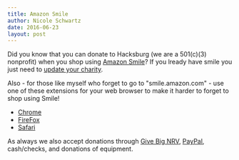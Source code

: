 ```yaml
---
title: Amazon Smile
author: Nicole Schwartz
date: 2016-06-23
layout: post
---
```


Did you know that you can donate to Hacksburg (we are a 501(c)(3) nonprofit) when you shop using [Amazon Smile](https://smile.amazon.com/)? If you lready have smile you just need to [update your charity](https://smile.amazon.com/gp/chpf/homepage/ref=smi_se_scyc_srch_stsr?q=hacksburg&orig=%2F).

Also - for those like myself who forget to go to "smile.amazon.com" - use one of these extensions for your web browser to make it harder to forget to shop using Smile!
  * [Chrome](https://chrome.google.com/webstore/detail/smile-always/jgpmhnmjbhgkhpbgelalfpplebgfjmbf?hl=en)
  * [FireFox](https://addons.mozilla.org/en-US/firefox/addon/amazonsmileredirector/)
  * [Safari](http://distrustsimplicity.net/articles/keep-on-smiling/)

As always we also accept donations through [Give Big NRV](https://cfnrv.givebig.org/c/NRV/Search?p=1&keyword=hacksburg), [PayPal](https://www.paypal.com/cgi-bin/webscr?cmd=_s-xclick&hosted_button_id=KVUGMTXUKKPAQ), cash/checks, and donations of equipment.
